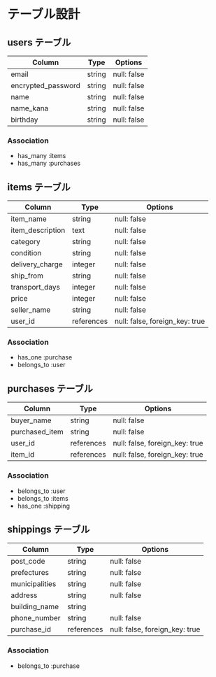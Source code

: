 # テーブル設計

## users テーブル


| Column             | Type   | Options     |
| ------------------ | ------ | ----------- |
| email              | string | null: false |
| encrypted_password | string | null: false |
| name               | string | null: false |
| name_kana          | string | null: false |
| birthday           | string | null: false |


### Association

- has_many :items
- has_many :purchases


## items テーブル


| Column             | Type       | Options                         |
| ------------------ | -----------| --------------------------------|
| item_name          | string     | null: false                     |
| item_description   | text       | null: false                     |
| category           | string     | null: false                     |
| condition          | string     | null: false                     |
| delivery_charge    | integer    | null: false                     |
| ship_from          | string     | null: false                     |
| transport_days     | integer    | null: false                     |
| price              | integer    | null: false                     |
| seller_name        | string     | null: false                     |
| user_id            | references | null: false, foreign_key: true  |

### Association

- has_one :purchase
- belongs_to :user

## purchases テーブル


| Column             | Type       | Options                         |
| ------------------ | -----------| --------------------------------|
| buyer_name         | string     | null: false                     |
| purchased_item     | string     | null: false                     |
| user_id            | references | null: false, foreign_key: true  |
| item_id            | references | null: false, foreign_key: true  |

### Association

- belongs_to :user
- belongs_to :items
- has_one :shipping


## shippings テーブル


| Column             | Type       | Options                         |
| ------------------ | -----------| --------------------------------|
| post_code          | string     | null: false                     |
| prefectures        | string     | null: false                     |
| municipalities     | string     | null: false                     |
| address            | string     | null: false                     |
| building_name      | string     |                                 |
| phone_number       | string     | null: false                     |
| purchase_id        | references | null: false, foreign_key: true  |


### Association

- belongs_to :purchase

